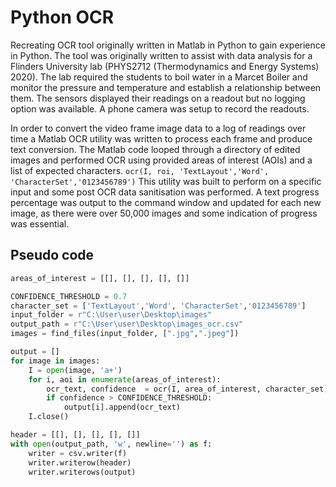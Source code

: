 # Python OCR

Recreating OCR tool originally written in Matlab in Python to gain experience in Python. The tool was originally written to assist with data analysis for a Flinders University lab (PHYS2712 (Thermodynamics and Energy Systems) 2020). The lab required the students to boil water in a Marcet Boiler and monitor the pressure and temperature and establish a relationship between them. The sensors displayed their readings on a readout but no logging option was available. A phone camera was setup to record the readouts.

In order to convert the video frame image data to a log of readings over time a Matlab OCR utility was written to process each frame and produce text conversion. The Matlab code looped through a directory of edited images and performed OCR using provided areas of interest (AOIs) and a list of expected characters. `ocr(I, roi, 'TextLayout','Word', 'CharacterSet','0123456789')` This utility was built to perform on a specific input and some post OCR data sanitisation was performed. A text progress percentage was output to the command window and updated for each new image, as there were over 50,000 images and some indication of progress was essential.

## Pseudo code
```python
areas_of_interest = [[], [], [], [], []]

CONFIDENCE_THRESHOLD = 0.7
character_set = ['TextLayout','Word', 'CharacterSet','0123456789']
input_folder = r"C:\User\user\Desktop\images"
output_path = r"C:\User\user\Desktop\images_ocr.csv"
images = find_files(input_folder, [".jpg",".jpeg"])

output = []
for image in images:
    I = open(image, 'a+')
    for i, aoi in enumerate(areas_of_interest):
        ocr_text, confidence  = ocr(I, area_of_interest, character_set)
        if confidence > CONFIDENCE_THRESHOLD:
            output[i].append(ocr_text)
    I.close()

header = [[], [], [], [], []]
with open(output_path, 'w', newline='') as f:
    writer = csv.writer(f)
    writer.writerow(header)
    writer.writerows(output)
```